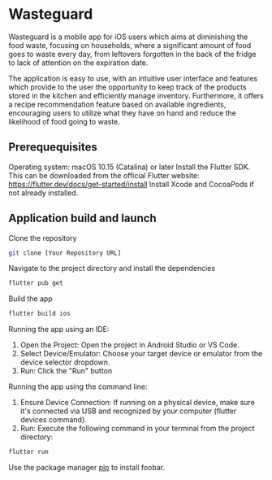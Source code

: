 # Wasteguard

Wasteguard is a mobile app for iOS users which aims at diminishing the food waste, focusing on households, where a significant amount of food goes to waste every day, from leftovers forgotten in the back of the fridge to lack of attention on the expiration date. 

The application is easy to use, with an intuitive user interface and features which provide to the user the opportunity to keep track of the products stored in the kitchen and efficiently manage inventory. Furthermore, it offers a recipe recommendation feature based on available ingredients, encouraging users to utilize what they have on hand and reduce the likelihood of food going to waste.

## Prerequequisites
Operating system: macOS 10.15 (Catalina) or later
Install the Flutter SDK. This can be downloaded from the official Flutter website: https://flutter.dev/docs/get-started/install
Install Xcode and CocoaPods if not already installed.


## Application build and launch

Clone the repository 
```bash
git clone [Your Repository URL]
```
Navigate to the project directory and install the dependencies 
```bash
flutter pub get
```
Build the app
```bash
flutter build ios
```

Running the app using an IDE:
1. Open the Project: Open the project in Android Studio or VS Code.
2. Select Device/Emulator: Choose your target device or emulator from the device selector dropdown.
3. Run: Click the "Run" button

Running the app using the command line:
1. Ensure Device Connection: If running on a physical device, make sure it's connected via USB and recognized by your computer (flutter devices command).
2. Run: Execute the following command in your terminal from the project directory:
```bash
flutter run
```

Use the package manager [pip](https://pip.pypa.io/en/stable/) to install foobar.

